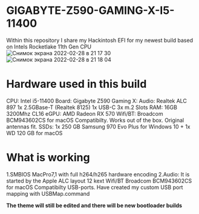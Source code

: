 # GIGABYTE-Z590-GAMING-X-I5-11400
Within this repository I share my Hackintosh EFI for my newest build based on Intels Rocketlake 11th Gen CPU
![Снимок экрана 2022-02-28 в 21 17 30](https://user-images.githubusercontent.com/67542372/155998447-92e5dbed-5c4d-4bab-875f-aa886d4e348a.png)
![Снимок экрана 2022-02-28 в 21 18 04](https://user-images.githubusercontent.com/67542372/155998460-2d609be1-735e-4cf1-86ad-751c5b500b49.png)

# Hardware used in this build #
CPU: Intel i5-11400
Board: Gigabyte Z590 Gaming X:
Audio: Realtek ALC 897
1x 2.5GBase-T (Realtek 8125)
1x USB-C
3x m.2 Slots
RAM: 16GB 3200Mhz CL16
eGPU: AMD Radeon RX 570
Wifi/BT: Broadcom BCM943602CS for macOS Compatibilty. Works out of the box.  Original antennas fit.
SSDs: 1x 250 GB Samsung 970 Evo Plus for Windows 10 + 1x WD 120 GB for macOS 


# What is working #
1.SMBIOS MacPro7,1 with full h264/h265 hardware encoding
2.Audio: It is started by the Apple ALC layout 12 kext
Wifi/BT Broadcom BCM943602CS for macOS Compatibilty
USB-ports. Have created my custom USB port mapping with USBMap.command

**The theme will still be edited and there will be new bootloader builds**
